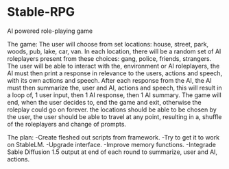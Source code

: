 # Stable-RPG
AI powered role-playing game


The game:
The user will choose from set locations: house, street, park, woods, pub, lake, car, van.
In each location, there will be a random set of AI roleplayers present from these choices: gang, police, friends, strangers.
The user will be able to interact with the, environment or AI roleplayers, the AI must then print a response in relevance to the users, actions and speech, with its own actions and speech.
After each response from the AI, the AI must then summarize the, user and AI, actions and speech, this will result in a loop of, 1 user input, then 1 AI response, then 1 AI summary.
The game will end, when the user decides to, end the game and exit, otherwise the roleplay could go on forever.
the locations should be able to be chosen by the user, the user should be able to travel at any point, resulting in a, shuffle of the roleplayers and change of prompts.

The plan:
-Create fleshed out scripts from framework.
-Try to get it to work on StableLM.
-Upgrade interface.
-Improve memory functions.
-Integrade Sable Diffusion 1.5 output at end of each round to summarize, user and AI, actions.
